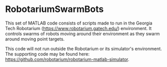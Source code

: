 # RobotariumSwarmBots
This set of MATLAB code consists of scripts made to run in the Georgia Tech Robotarium (https://www.robotarium.gatech.edu/) environment. It controls swarms of robots moving around their environment as they swarm around moving point targets.  

This code will not run outside the Robotarium or its simulator's environment. The supporting code may be found here: https://github.com/robotarium/robotarium-matlab-simulator. 
